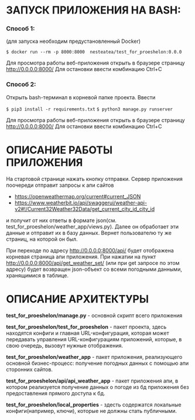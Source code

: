 # ЗАПУСК ПРИЛОЖЕНИЯ НА BASH:
### Способ 1:
(для запуска необходим предустановленный Docker)

`$ docker run --rm -p 8000:8000  nesteatea/test_for_proeshelon:0.0.0`

Для просмотра работы веб-приложения открыть в браузере страницу http://0.0.0.0:8000/
Для остановки ввести комбинацию Ctrl+C


### Способ 2:
Открыть bash-терминал в корневой папке проекта.
Ввести

`$ pip3 install -r requirements.txt`
`$ python3 manage.py runserver`

Для просмотра работы веб-приложения открыть в браузере страницу http://0.0.0.0:8000/
Для остановки ввести комбинацию Ctrl+C

# ОПИСАНИЕ РАБОТЫ ПРИЛОЖЕНИЯ
На стартовой странице нажать кнопку отправки. Сервер приложения поочереди отправит запросы к апи сайтов
- https://openweathermap.org/current#current_JSON
- https://www.weatherbit.io/api/swaggerui/weather-api-v2#!/Current32Weather32Data/get_current_city_id_city_id  
  
и получит от них ответы в формате json(см. test_for_proeshelon/weather_app/views.py). Далее он обработает эти данные и отправит их в базу данных. Вернет пользователю ту же страниц, на которой он был.

При переходе по адресу http://0.0.0.0:8000/api/ будет отображена корневая страница апи приложения.
При нажатии на пункт http://0.0.0.0:8000/api/get_weather_set/ (или при get запросе по этом адресу) будет возвращен json-объект со всеми погодными данными, хранящимися в таблице.

# ОПИСАНИЕ АРХИТЕКТУРЫ
**test_for_proeshelon/manage.py** - основной скрипт всего приложения

**test_for_proeshelon/test_for_proeshelon** - пакет проекта, здесь находятся конфиги и главная URL-конфигурация, которая может передавать управления URL-конфигурациям приложений, которые, в свою очередь, вызовут нужные отображения.

**test_for_proeshelon/weather_app** - пакет приложения, реализующего основной бизнес-процесс: получение погодных данных с помощью апи сторонних сайтов.

**test_for_proeshelon/api/api_weather_app** - пакет приложения апи, в котором реализуется получение данных о погоде из бд приложения без предоставления прямого доступа к бд.

**test_for_proeshelon/local_properties** - здесть содержатся локальные конфиги(например, ключи), которые не должны стать публичными.
